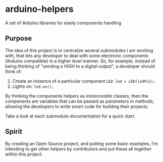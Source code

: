 # arduino-helpers
A set of Arduino libraries for easily components handling

## Purpose
The idea of this project is to centralize several submodules I am working with, that lets any developer to deal with some
electronic components (Arduino compatible) in a higher level manner. So, for example, instead of being thinking of "sending a HIGH to a digital output",
a developer should think of:

1. Create an instance of a particular component `LED led = LED(ledPin);`
2. Lights on: `led.on();`

By thinking the components helpers as *instanceable* classes, then the components are variables that can be passed as parameters in methods, allowing the developers to write smart code for building their projects.

Take a look at each submodule documentation for a quick start.

## Spirit

By creating an Open Source project, and putting some basic examples, I'm intending to get other helpers by contributors and put these all together within this project.